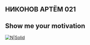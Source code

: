 ## НИКОНОВ АРТЁМ 021
## Show me your motivation
[![N|Solid](https://i.pinimg.com/originals/1c/c6/56/1cc6567b99307ce703e38bec5a1170c4.jpg)](https://nodesource.com/products/nsolid)
